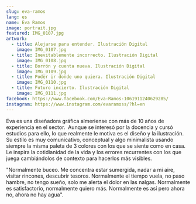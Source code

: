 ```yaml
---
slug: eva-ramos
lang: es
name: Eva Ramos
image: portrait.jpg
featured: IMG_0107.jpg
artwork:
  - title: Alejarse para entender. Ilustración Digital
    image: IMG_0107.jpg
  - title: Inevitablemente incorrecto. Ilustración Digital
    image: IMG_0108.jpg
  - title: Borrón y cuenta nueva. Ilustración Digital
    image: IMG_0109.jpg
  - title: Poder ir donde uno quiera. Ilustración Digital
    image: IMG_0110.jpg
  - title: Futuro incierto. Ilustración Digital
    image: IMG_0111.jpg
facebook: https://www.facebook.com/Eva-Ramos-1061911240629285/
instagram: https://www.instagram.com/evaramoss/?hl=en
---
```


Eva es una diseñadora gráfica almeriense con más de 10 años de experiencia en el
sector.  Aunque se interesó por la docencia y cursó estudios para ello, lo que
realmente le motiva es el diseño y la ilustración. Su estilo es muy
comunicativo, conceptual y algo minimalista usando siempre la misma paleta de 3
colores con los que se siente como en casa.  Le inspira la cotidianidad de la
vida y los errores recurrentes con los que juega cambiándolos de contexto para
hacerlos más visibles.

"Normalmente buceo.
Me concentra estar sumergida,
nadar a mi aire,
visitar rincones,
descubrir tesoros.
Normalmente el tiempo vuela,
no paso hambre,
no tengo sueño,
solo me alerta el dolor en las nalgas.
Normalmente es satisfactorio,
normalmente quiero más.
Normalmente es así
pero ahora no,
ahora no hay agua".
